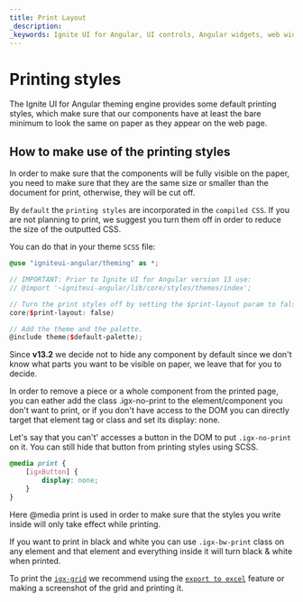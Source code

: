 ```yaml
---
title: Print Layout
_description: 
_keywords: Ignite UI for Angular, UI controls, Angular widgets, web widgets, UI widgets, Angular, Native Angular Components Suite, Native Angular Controls, Native Angular Components Library, printing styles, @media print 
---
```


# Printing styles
<p class="highlight">The Ignite UI for Angular theming engine provides some default printing styles, which make sure that our components have at least the bare minimum to look the same on paper as they appear on the web page.</p>
<div class="divider--half"></div>

## How to make use of the printing styles

In order to make sure that the components will be fully visible on the paper, you need to make sure that they are the same size or smaller than the document for print, otherwise, they will be cut off.

By `default` the `printing styles` are incorporated in the `compiled CSS`.
If you are not planning to print, we suggest you turn them off in order to reduce the size of the outputted CSS.
 
You can do that in your theme `SCSS` file:
```scss
@use "igniteui-angular/theming" as *;

// IMPORTANT: Prior to Ignite UI for Angular version 13 use:
// @import '~igniteui-angular/lib/core/styles/themes/index';

// Turn the print styles off by setting the $print-layout param to false.
core($print-layout: false)

// Add the theme and the palette.
@include theme($default-palette);
```

Since **v13.2** we decide not to hide any component by default since we don't know what parts you want to be visible on paper, we leave that for you to decide.   

In order to remove a piece or a whole component from the printed page, you can eather add the class .igx-no-print to the element/component you don't want to print, or if you don't have access to the DOM you can directly target that element tag or class and set its display: none.

Let's say that you can't' accesses a button in the DOM to put `.igx-no-print` on it.
You can still hide that button from printing styles using SCSS.
```scss
@media print {
    [igxButton] {
        display: none;
    }
}
```

Here @media print is used in order to make sure that the styles you write inside will only take effect while printing.

If you want to print in black and white you can use `.igx-bw-print` class on any element and that element and everything inside it will turn black & white when printed.

To print the [`igx-grid`](../../grid/grid.md) we recommend using the [`export to excel`](../../grid/export-excel.md) feature or making a screenshot of the grid and printing it.

